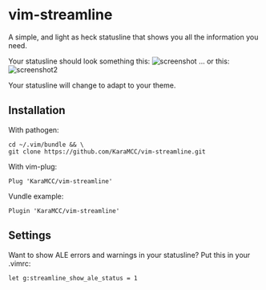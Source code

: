 # vim-streamline
A simple, and light as heck statusline that shows you all the information you need.

Your statusline should look something this:
![screenshot](https://user-images.githubusercontent.com/56435971/66916260-64068980-f00a-11e9-8608-a5ef1812cff0.png)
... or this:
![screenshot2](https://user-images.githubusercontent.com/56435971/66916265-65d04d00-f00a-11e9-8f24-2a042813b174.png)

Your statusline will change to adapt to your theme.

## Installation    
With pathogen:    
```vim    
cd ~/.vim/bundle && \    
git clone https://github.com/KaraMCC/vim-streamline.git    
```    
    
With vim-plug:    
```vim    
Plug 'KaraMCC/vim-streamline'    
```    
    
Vundle example:    
```vim                                                                                
Plugin 'KaraMCC/vim-streamline'                                                  
```                                                                                   
                                                                                      
## Settings                                                                            
Want to show ALE errors and warnings in your statusline? Put this in your .vimrc:     
```vim                                                                                
let g:streamline_show_ale_status = 1                                                  
```                      
